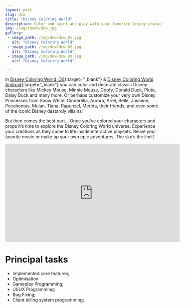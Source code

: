 ```yaml
---
layout: post
slug: dcw
title: "Disney Coloring World"
description: Color and paint and play with your favorite Disney characters!
img: /img/thumb/dcw.jpg
gallery:
 - image_path: /img/dcw/dcw_01.jpg
   alt: "Disney Coloring World"
 - image_path: /img/dcw/dcw_02.jpg
   alt: "Disney Coloring World"
 - image_path: /img/dcw/dcw_03.jpg
   alt: "Disney Coloring World"

---
```


In [Disney Coloring World iOS](https://itunes.apple.com/US/app/id1400326821?mt=8){:target="_blank"} & [Disney Coloring World Android](https://play.google.com/store/apps/details?id=com.storytoys.disney.pixar.coloring.princess.googleplay){:target="_blank"} you can color and decorate classic Disney characters like Mickey Mouse, Minnie Mouse, Goofy, Donald Duck, Pluto, Daisy Duck and many more. Or perhaps customize your very own Disney Princesses from Snow White, Cinderella, Aurora, Ariel, Belle, Jasmine, Pocahontas, Mulan, Tiana, Rapunzel, Merida, their friends, and even some of the iconic Disney dastardly villains!

But then comes the best part… Once you’ve colored your characters and props it’s time to explore the Disney Coloring World universe. Experience your creations as they come to life inside interactive playsets. Relive your favorite movie or make up your own epic adventures. The sky’s the limit!

<p style="text-align:center"><iframe width="560" height="315" src="https://www.youtube.com/embed/Vxb7K0fBRwk" frameborder="0" allow="accelerometer; autoplay; encrypted-media; gyroscope; picture-in-picture" allowfullscreen></iframe></p>

# Principal tasks
- Implemented core features;
- Optimisation
- Gameplay Programming;
- UI/UX Programming;
- Bug Fixing;
- Client billing system programming;
